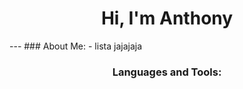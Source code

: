 <div id="header" align="center">
    <h1>Hi, I'm Anthony</h1>
</div>
---
### About Me:
- lista jajajaja

<div align="center">
    <h3>Languages and Tools:</h3>
    <div>
        <img src="" title="" alt="" width="" height=""/>&nbsp;
    </div>
</div>
